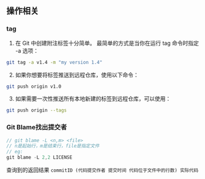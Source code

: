 ## 操作相关

### tag
1. 在 Git 中创建附注标签十分简单。 最简单的方式是当你在运行 tag 命令时指定 -a 选项：
```bash
git tag -a v1.4 -m "my version 1.4"
```
2. 如果你想要将标签推送到远程仓库，使用以下命令：
```bash
git push origin v1.0
```
3. 如果需要一次性推送所有本地新建的标签到远程仓库，可以使用：
```bash
git push origin --tags
```

### Git Blame找出提交者
```js
// git blame -L <n,m> <file>
// n是起始行，m是结束行，file是指定文件
// eg:
git blame -L 2,2 LICENSE
```
查询到的返回结果
`commitID (代码提交作者 提交时间 代码位于文件中的行数) 实际代码`